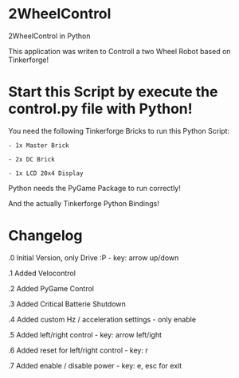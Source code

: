 2WheelControl
=============

2WheelControl in Python

This application was writen to Controll a two Wheel Robot based on Tinkerforge!

# Start this Script by execute the control.py file with Python!

You need the following Tinkerforge Bricks to run this Python Script:

	- 1x Master Brick

	- 2x DC Brick

	- 1x LCD 20x4 Display


Python needs the PyGame Package to run correctly!

And the actually Tinkerforge Python Bindings!

# Changelog

 .0 Initial Version, only Drive :P           - key: arrow up/down

 .1 Added Velocontrol

 .2 Added PyGame Control

 .3 Added Critical Batterie Shutdown

 .4 Added custom Hz / acceleration settings  - only enable

 .5 Added left/right control                 - key: arrow left/ight

 .6 Added reset for left/right control       - key: r

 .7 Added enable / disable power             - key: e, esc for exit

